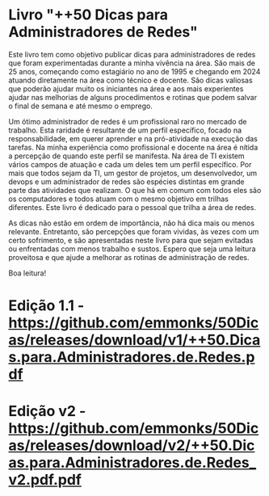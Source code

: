 # Livro "++50 Dicas para Administradores de Redes"


Este livro tem como objetivo publicar dicas para administradores de redes que foram experimentadas durante a minha vivência na área. São mais de 25 anos, começando como estagiário no ano de 1995 e chegando em 2024 atuando diretamente na área como técnico e docente. São dicas valiosas que poderão ajudar muito os iniciantes na área e aos mais experientes ajudar nas melhorias de alguns procedimentos e rotinas que podem salvar o final de semana e até mesmo o emprego. 

Um ótimo administrador de redes é um profissional raro no mercado de trabalho. Esta raridade é resultante de um perfil específico, focado na responsabilidade, em querer aprender e na pró-atividade na execução das tarefas. Na minha experiência como profissional e docente na área é nítida a percepção de quando este perfil se manifesta. Na área de TI existem vários campos de atuação e cada um deles tem um perfil específico. Por mais que todos sejam da TI, um gestor de projetos, um desenvolvedor, um devops e um administrador de redes são espécies distintas em grande parte das atividades que realizam. O que há em comum com todos eles são os computadores e todos atuam com o mesmo objetivo em trilhas diferentes. Este livro é dedicado para o pessoal que trilha a área de redes.

As dicas não estão em ordem de importância, não há dica mais ou menos relevante. Entretanto, são percepções que foram vividas, às vezes com um certo sofrimento, e são apresentadas neste livro para que sejam evitadas ou enfrentadas com menos trabalho e sustos.
Espero que seja uma leitura proveitosa e que ajude a melhorar as rotinas de administração de redes. 

Boa leitura!	

# Edição 1.1 - https://github.com/emmonks/50Dicas/releases/download/v1/++50.Dicas.para.Administradores.de.Redes.pdf
# Edição v2 - https://github.com/emmonks/50Dicas/releases/download/v2/++50.Dicas.para.Administradores.de.Redes_v2.pdf.pdf
